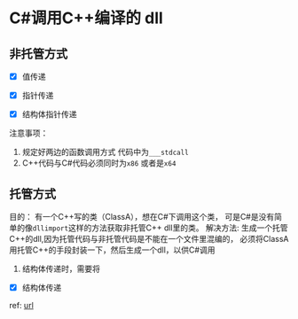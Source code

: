 # C#调用C++编译的 dll



## 非托管方式

- [x] 值传递
- [x] 指针传递
- [x] 结构体指针传递


注意事项：
1. 规定好两边的函数调用方式 代码中为`___stdcall`
2. C++代码与C#代码必须同时为`x86` 或者是`x64`



## 托管方式

目的：
有一个C++写的类（ClassA），想在C\#下调用这个类，
可是C\#是没有简单的像`dllimport`这样的方法获取非托管C++ dll里的类。
解决方法:
生成一个托管C++的dll,因为托管代码与非托管代码是不能在一个文件里混编的，
必须将ClassA用托管C++的手段封装一下，然后生成一个dll，以供C\#调用

1. 结构体传递时，需要将
- [x] 结构体传递
>


ref: [url](https://blog.51cto.com/joeyliu/1297961)